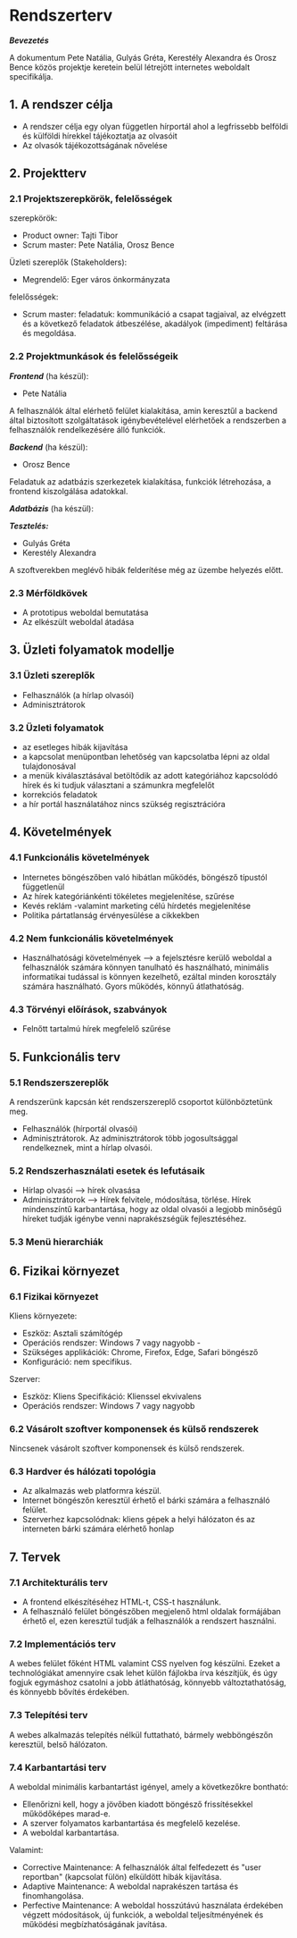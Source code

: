 # Rendszerterv

***Bevezetés***

A dokumentum Pete Natália, Gulyás Gréta, Kerestély Alexandra és Orosz Bence közös projektje keretein belül létrejött internetes weboldalt specifikálja.

## 1. A rendszer célja
 - A rendszer célja egy olyan független hírportál ahol a legfrissebb belföldi és külföldi hírekkel tájékoztatja az olvasóit
 - Az olvasók tájékozottságának nővelése 

## 2. Projektterv

### 2.1 Projektszerepkörök, felelősségek
szerepkörök:
- Product owner: Tajti Tibor 
- Scrum master: Pete Natália, Orosz Bence

Üzleti szereplők (Stakeholders):
- Megrendelő: Eger város önkormányzata

felelősségek: 
- Scrum master: feladatuk: kommunikáció a csapat tagjaival, az elvégzett és a következő feladatok átbeszélése, akadályok (impediment) feltárása és megoldása.

### 2.2 Projektmunkások és felelősségeik

***Frontend*** (ha készül):
- Pete Natália

A felhasználók által elérhető felület kialakítása, amin keresztűl a backend által biztosított szolgáltatások igénybevételével elérhetőek a rendszerben a felhasználók rendelkezésére álló funkciók.

***Backend*** (ha készül): 
- Orosz Bence 

Feladatuk az adatbázis szerkezetek kialakítása, funkciók létrehozása, a frontend kiszolgálása adatokkal.

***Adatbázis*** (ha készül):

***Tesztelés:***
- Gulyás Gréta
- Kerestély Alexandra 

A szoftverekben meglévő hibák felderítése még az üzembe helyezés előtt. 

### 2.3 Mérföldkövek

- A prototipus weboldal bemutatása
- Az elkészült weboldal átadása 

## 3. Üzleti folyamatok modellje

### 3.1 Üzleti szereplők
- Felhasználók (a hírlap olvasói)
- Adminisztrátorok 

### 3.2 Üzleti folyamatok 
- az esetleges hibák kijavítása 
- a kapcsolat menüpontban lehetőség van kapcsolatba lépni az oldal tulajdonosával
-	a menük kiválasztásával betöltődik az adott kategóriához kapcsolódó hírek és ki tudjuk választani a számunkra megfelelőt 
-	korrekciós feladatok
-	a hír portál használatához nincs szükség regisztrációra 

## 4. Követelmények

### 4.1 Funkcionális követelmények  
- Internetes böngészőben való hibátlan működés, böngésző típustól függetlenül
- Az hírek kategóriánkénti tökéletes megjelenítése, szűrése
- Kevés reklám -valamint marketing célú hírdetés megjelenítése
- Politika pártatlanság érvényesülése a cikkekben 

### 4.2 Nem funkcionális követelmények 
- Használhatósági követelmények --> a fejelsztésre kerülő weboldal a felhasználók számára könnyen tanulható és használható, minimális 
informatikai tudással is könnyen kezelhető, ezáltal minden korosztály számára használható. Gyors működés, könnyű átlathatóság. 

### 4.3 Törvényi előírások, szabványok
- Felnőtt tartalmú hírek  megfelelő szűrése

## 5. Funkcionális terv

### 5.1 Rendszerszereplők
A rendszerünk kapcsán két rendszerszereplő csoportot különböztetünk meg.
- Felhasználók (hírportál olvasói)
- Adminisztrátorok. Az adminisztrátorok több jogosultsággal rendelkeznek, mint a hírlap olvasói.

### 5.2 Rendszerhasználati esetek és lefutásaik 
- Hírlap olvasói --> hírek olvasása 
- Adminisztrátorok --> Hírek felvitele, módosítása, törlése. Hírek mindenszíntű karbantartása, hogy az oldal olvasói a legjobb minőségű híreket tudják igénybe venni naprakészségük fejlesztéséhez. 

### 5.3 Menü hierarchiák

## 6. Fizikai környezet

### 6.1 Fizikai környezet
Kliens környezete: 
- Eszköz: Asztali számítógép 
- Operációs rendszer: Windows 7 vagy nagyobb - 
- Szükséges applikációk: Chrome, Firefox, Edge, Safari böngésző 
- Konfiguráció: nem specifikus.

Szerver: 
- Eszköz: Kliens Specifikáció: Klienssel ekvivalens 
- Operációs rendszer: Windows 7 vagy nagyobb


### 6.2 Vásárolt szoftver komponensek és külső rendszerek
Nincsenek vásárolt szoftver komponensek és külső rendszerek. 

### 6.3 Hardver és hálózati topológia
- Az alkalmazás web platformra készül.
- Internet böngészőn keresztül érhető el bárki számára a felhasználó felület.
- Szerverhez kapcsolódnak: kliens gépek a helyi hálózaton és az interneten bárki számára elérhető honlap 

## 7. Tervek

### 7.1 Architekturális terv
- A frontend elkészítéséhez HTML-t, CSS-t használunk.
- A felhasználó felület böngészőben megjelenő html oldalak formájában érhető el, ezen keresztül tudják a felhasználók a rendszert használni.

### 7.2 Implementációs terv
A webes felület főként HTML valamint CSS nyelven fog készülni. Ezeket a technológiákat amennyire csak lehet külön fájlokba írva készítjük, és úgy fogjuk egymáshoz csatolni a jobb átláthatóság, könnyebb változtathatóság, és könnyebb bővítés érdekében.

### 7.3 Telepítési terv 
A webes alkalmazás telepítés nélkül futtatható, bármely webböngészőn keresztül, belső hálózaton.

### 7.4 Karbantartási terv 
A weboldal minimális karbantartást igényel, amely a következőkre bontható:

- Ellenőrizni kell, hogy a jövőben kiadott böngésző frissítésekkel működőképes marad-e.
- A szerver folyamatos karbantartása és megfelelő kezelése.
- A weboldal karbantartása. 

Valamint: 
- Corrective Maintenance: A felhasználók által felfedezett és "user reportban" (kapcsolat fülön) elküldött hibák kijavítása.
- Adaptive Maintenance: A weboldal naprakészen tartása és finomhangolása.
- Perfective Maintenance: A weboldal hosszútávú használata érdekében végzett módosítások, új funkciók, a weboldal teljesítményének és működési megbízhatóságának javítása.
